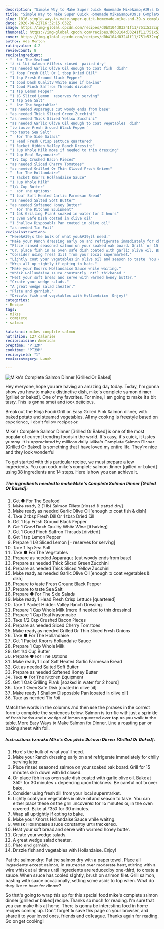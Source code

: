 ```yaml
---
description: "Simple Way to Make Super Quick Homemade Mike&amp;#39;s Complete Salmon Dinner [Grilled Or Baked]"
title: "Simple Way to Make Super Quick Homemade Mike&amp;#39;s Complete Salmon Dinner [Grilled Or Baked]"
slug: 1016-simple-way-to-make-super-quick-homemade-mike-and-39-s-complete-salmon-dinner-grilled-or-baked
date: 2020-06-22T16:32:15.032Z
image: https://img-global.cpcdn.com/recipes/d0b8104d03241f11/751x532cq70/mikes-complete-salmon-dinner-grilled-or-baked-recipe-main-photo.jpg
thumbnail: https://img-global.cpcdn.com/recipes/d0b8104d03241f11/751x532cq70/mikes-complete-salmon-dinner-grilled-or-baked-recipe-main-photo.jpg
cover: https://img-global.cpcdn.com/recipes/d0b8104d03241f11/751x532cq70/mikes-complete-salmon-dinner-grilled-or-baked-recipe-main-photo.jpg
author: Ada Morton
ratingvalue: 4.2
reviewcount: 8
recipeingredient:
- "  For The Seafood"
- "2 (1 lb) Salmon Fillets rinsed  patted dry"
- "as needed Garlic Olive Oil enough to coat fish  dish"
- "2 tbsp Fresh Dill Or 1 tbsp Dried Dill"
- "1 tsp Fresh Ground Black Pepper"
- "1 Good Dash Quality White Wine if baking"
- "1 Good Pinch Saffron Threads divided"
- "1 tsp Lemon Pepper"
- "1 LG Sliced Lemon  reserves for serving"
- "1 tsp Sea Salt"
- "  For The Vegetables"
- "as needed Asparagus cut woody ends from base"
- "as needed Thick Sliced Green Zucchini"
- "as needed Thick Sliced Yellow Zucchini"
- "as needed Garlic Olive Oil enough to coat vegetables  dish"
- "to taste Fresh Ground Black Pepper"
- "to taste Sea Salt"
- "  For The Side Salads"
- "1 Head Fresh Crisp Lettuce quartered"
- "1 Packet Hidden Valley Ranch Dressing"
- "1 Cup Whole Milk more if needed to thin dressing"
- "1 Cup Real Mayonnaise"
- "1/2 Cup Crushed Bacon Pieces"
- "as needed Sliced Cherry Tomatoes"
- "as needed Grilled Or Thin Sliced Fresh Onions"
- "  For The Hollandaise"
- "1 Packet Knorrs Hollandaise Sauce"
- "1 Cup Whole Milk"
- "1/4 Cup Butter"
- "  For The Options"
- "1 Loaf Soft Heated Garlic Parmesan Bread"
- "as needed Salted Soft Butter"
- "as needed Softened Honey Butter"
- "  For The Kitchen Equipment"
- "1 Oak Grilling Plank soaked in water for 2 hours"
- "1 Oven Safe Dish coated in olive oil"
- "1 Shallow Disposable Pan coated in olive oil"
- "as needed Tin Foil"
recipeinstructions:
- "Here&#39;s the bulk of what you&#39;ll need."
- "Make your Ranch dressing early on and refrigerate immediately for chilly serving later."
- "Place rinsed seasoned salmon on your soaked oak board. Grill for 15 minutes skin down with lid closed."
- "Or, place fish in as oven safe dish coated with garlic olive oil. Bake at 350° for 30 minutes + depending upon thickness. Be careful not to over bake."
- "Consider using fresh dill from your local supermarket."
- "Lightly coat your vegetables in olive oil and season to taste. You can either place these on the grill uncovered for 15 minutes or, in the oven covered. Bake at °350 for 30 minutes."
- "Wrap all up tightly if opting to bake."
- "Make your Knorrs Hollandaise Sauce while waiting."
- "Whisk Hollandaise sauce constantly until thickened."
- "Heat your soft bread and serve with warmed honey butter."
- "Create your wedge salads."
- "A great wedge salad cheater."
- "Plate and garnish."
- "Drizzle fish and vegetables with Hollandaise. Enjoy!"
categories:
- Recipe
tags:
- mikes
- complete
- salmon

katakunci: mikes complete salmon 
nutrition: 127 calories
recipecuisine: American
preptime: "PT12M"
cooktime: "PT39M"
recipeyield: "1"
recipecategory: Lunch

---
```



![Mike&#39;s Complete Salmon Dinner [Grilled Or Baked]](https://img-global.cpcdn.com/recipes/d0b8104d03241f11/751x532cq70/mikes-complete-salmon-dinner-grilled-or-baked-recipe-main-photo.jpg)

Hey everyone, hope you are having an amazing day today. Today, I'm gonna show you how to make a distinctive dish, mike&#39;s complete salmon dinner [grilled or baked]. One of my favorites. For mine, I am going to make it a bit tasty. This is gonna smell and look delicious.

Break out the Ninja Foodi Grill or. Easy Grilled Pink Salmon dinner, with baked potato and steamed vegetables. All my cooking is freestyle based on experience, I don&#39;t follow recipes or.

Mike&#39;s Complete Salmon Dinner [Grilled Or Baked] is one of the most popular of current trending foods in the world. It's easy, it's quick, it tastes yummy. It is appreciated by millions daily. Mike&#39;s Complete Salmon Dinner [Grilled Or Baked] is something that I have loved my entire life. They're nice and they look wonderful.


To get started with this particular recipe, we must prepare a few ingredients. You can cook mike&#39;s complete salmon dinner [grilled or baked] using 38 ingredients and 14 steps. Here is how you can achieve it.

<!--inarticleads1-->

##### The ingredients needed to make Mike&#39;s Complete Salmon Dinner [Grilled Or Baked]:

1. Get  ● For The Seafood
1. Make ready 2 (1 lb) Salmon Fillets [rinsed &amp; patted dry]
1. Make ready as needed Garlic Olive Oil [enough to coat fish &amp; dish]
1. Take 2 tbsp Fresh Dill Or 1 tbsp Dried Dill
1. Get 1 tsp Fresh Ground Black Pepper
1. Get 1 Good Dash Quality White Wine [if baking]
1. Get 1 Good Pinch Saffron Threads [divided]
1. Get 1 tsp Lemon Pepper
1. Prepare 1 LG Sliced Lemon [+ reserves for serving]
1. Take 1 tsp Sea Salt
1. Take  ● For The Vegetables
1. Prepare as needed Asparagus [cut woody ends from base]
1. Prepare as needed Thick Sliced Green Zucchini
1. Prepare as needed Thick Sliced Yellow Zucchini
1. Make ready as needed Garlic Olive Oil [enough to coat vegetables &amp; dish]
1. Prepare to taste Fresh Ground Black Pepper
1. Prepare to taste Sea Salt
1. Prepare  ● For The Side Salads
1. Make ready 1 Head Fresh Crisp Lettuce [quartered]
1. Take 1 Packet Hidden Valley Ranch Dressing
1. Prepare 1 Cup Whole Milk [more if needed to thin dressing]
1. Prepare 1 Cup Real Mayonnaise
1. Take 1/2 Cup Crushed Bacon Pieces
1. Prepare as needed Sliced Cherry Tomatoes
1. Make ready as needed Grilled Or Thin Sliced Fresh Onions
1. Take  ● For The Hollandaise
1. Get 1 Packet Knorrs Hollandaise Sauce
1. Prepare 1 Cup Whole Milk
1. Get 1/4 Cup Butter
1. Prepare  ● For The Options
1. Make ready 1 Loaf Soft Heated Garlic Parmesan Bread
1. Get as needed Salted Soft Butter
1. Prepare as needed Softened Honey Butter
1. Take  ● For The Kitchen Equipment
1. Get 1 Oak Grilling Plank [soaked in water for 2 hours]
1. Take 1 Oven Safe Dish [coated in olive oil]
1. Make ready 1 Shallow Disposable Pan [coated in olive oil]
1. Take as needed Tin Foil


Match the words in the columns and then use the phrases in the correct form to complete the sentences below. Salmon is terrific with just a sprinkle of fresh herbs and a wedge of lemon squeezed over top as you walk to the table. More Easy Ways to Make Salmon for Dinner. Line a roasting pan or baking sheet with foil. 

<!--inarticleads2-->

##### Instructions to make Mike&#39;s Complete Salmon Dinner [Grilled Or Baked]:

1. Here&#39;s the bulk of what you&#39;ll need.
1. Make your Ranch dressing early on and refrigerate immediately for chilly serving later.
1. Place rinsed seasoned salmon on your soaked oak board. Grill for 15 minutes skin down with lid closed.
1. Or, place fish in as oven safe dish coated with garlic olive oil. Bake at 350° for 30 minutes + depending upon thickness. Be careful not to over bake.
1. Consider using fresh dill from your local supermarket.
1. Lightly coat your vegetables in olive oil and season to taste. You can either place these on the grill uncovered for 15 minutes or, in the oven covered. Bake at °350 for 30 minutes.
1. Wrap all up tightly if opting to bake.
1. Make your Knorrs Hollandaise Sauce while waiting.
1. Whisk Hollandaise sauce constantly until thickened.
1. Heat your soft bread and serve with warmed honey butter.
1. Create your wedge salads.
1. A great wedge salad cheater.
1. Plate and garnish.
1. Drizzle fish and vegetables with Hollandaise. Enjoy!


Pat the salmon dry: Pat the salmon dry with a paper towel. Place all ingredients except salmon, in saucepan over moderate heat, stirring with a wire whisk at all times until ingredients are reduced by one-third, to create a sauce. When sauce has cooled slightly, brush on salmon filet. Grill salmon, basting with sauce occasionally, setting some aside to top when. What do they like to have for dinner? 

So that's going to wrap this up for this special food mike&#39;s complete salmon dinner [grilled or baked] recipe. Thanks so much for reading. I'm sure that you can make this at home. There is gonna be interesting food in home recipes coming up. Don't forget to save this page on your browser, and share it to your loved ones, friends and colleague. Thanks again for reading. Go on get cooking!

